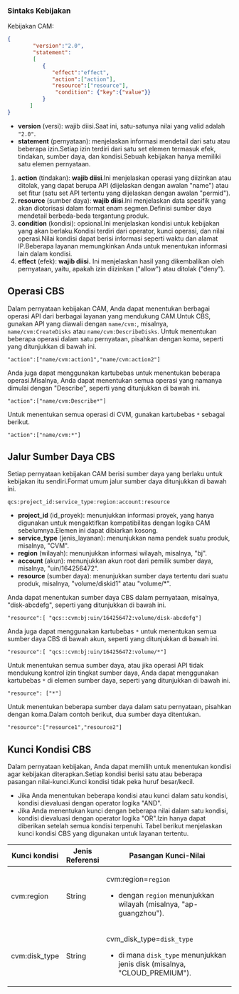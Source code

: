 
<span id = "celueyufa"></span>
### Sintaks Kebijakan
Kebijakan CAM:
```json
{	 
        "version":"2.0", 
        "statement": 
        [ 
           { 
              "effect":"effect", 
              "action":["action"], 
              "resource":["resource"], 
               "condition": {"key":{"value"}} 
           } 
       ] 
} 
```

- **version** (versi): wajib diisi.Saat ini, satu-satunya nilai yang valid adalah `"2.0"`.
- **statement** (pernyataan): menjelaskan informasi mendetail dari satu atau beberapa izin.Setiap izin terdiri dari satu set elemen termasuk efek, tindakan, sumber daya, dan kondisi.Sebuah kebijakan hanya memiliki satu elemen pernyataan.
1. **action** (tindakan): **wajib diisi**.Ini menjelaskan operasi yang diizinkan atau ditolak, yang dapat berupa API (dijelaskan dengan awalan "name") atau set fitur (satu set API tertentu yang dijelaskan dengan awalan "permid").
2. **resource** (sumber daya): **wajib diisi**.Ini menjelaskan data spesifik yang akan diotorisasi dalam format enam segmen.Definisi sumber daya mendetail berbeda-beda tergantung produk.
3. **condition** (kondisi): opsional.Ini menjelaskan kondisi untuk kebijakan yang akan berlaku.Kondisi terdiri dari operator, kunci operasi, dan nilai operasi.Nilai kondisi dapat berisi informasi seperti waktu dan alamat IP.Beberapa layanan memungkinkan Anda untuk menentukan informasi lain dalam kondisi.
4. **effect** (efek): **wajib diisi.** Ini menjelaskan hasil yang dikembalikan oleh pernyataan, yaitu, apakah izin diizinkan ("allow") atau ditolak ("deny").


## Operasi CBS[](id:caozuo)

Dalam pernyataan kebijakan CAM, Anda dapat menentukan berbagai operasi API dari berbagai layanan yang mendukung CAM.Untuk CBS, gunakan API yang diawali dengan `name/cvm:`, misalnya, `name/cvm:CreateDisks` atau `name/cvm:DescribeDisks`.
Untuk menentukan beberapa operasi dalam satu pernyataan, pisahkan dengan koma, seperti yang ditunjukkan di bawah ini.
```
"action":["name/cvm:action1","name/cvm:action2"]
```
Anda juga dapat menggunakan kartubebas untuk menentukan beberapa operasi.Misalnya, Anda dapat menentukan semua operasi yang namanya dimulai dengan "Describe", seperti yang ditunjukkan di bawah ini.
```
"action":["name/cvm:Describe*"]
```
Untuk menentukan semua operasi di CVM, gunakan kartubebas `*` sebagai berikut.
```
"action":["name/cvm:*"]
```


## Jalur Sumber Daya CBS[](id:ziyuanlujing)
Setiap pernyataan kebijakan CAM berisi sumber daya yang berlaku untuk kebijakan itu sendiri.Format umum jalur sumber daya ditunjukkan di bawah ini.
```
qcs:project_id:service_type:region:account:resource
```
- **project_id** (id_proyek): menunjukkan informasi proyek, yang hanya digunakan untuk mengaktifkan kompatibilitas dengan logika CAM sebelumnya.Elemen ini dapat dibiarkan kosong.
- **service_type** (jenis_layanan): menunjukkan nama pendek suatu produk, misalnya, "CVM".
- **region** (wilayah): menunjukkan informasi wilayah, misalnya, "bj".
- **account** (akun): menunjukkan akun root dari pemilik sumber daya, misalnya, "uin/164256472".
- **resource** (sumber daya): menunjukkan sumber daya tertentu dari suatu produk, misalnya, "volume/diskid1" atau "volume/*".

Anda dapat menentukan sumber daya CBS dalam pernyataan, misalnya, "disk-abcdefg", seperti yang ditunjukkan di bawah ini.
```
"resource":[ "qcs::cvm:bj:uin/164256472:volume/disk-abcdefg"]
```
Anda juga dapat menggunakan kartubebas `*` untuk menentukan semua sumber daya CBS di bawah akun, seperti yang ditunjukkan di bawah ini.
```
"resource":[ "qcs::cvm:bj:uin/164256472:volume/*"]
```

Untuk menentukan semua sumber daya, atau jika operasi API tidak mendukung kontrol izin tingkat sumber daya, Anda dapat menggunakan kartubebas `*` di elemen sumber daya, seperti yang ditunjukkan di bawah ini.
```
"resource": ["*"]
```
Untuk menentukan beberapa sumber daya dalam satu pernyataan, pisahkan dengan koma.Dalam contoh berikut, dua sumber daya ditentukan.
```
"resource":["resource1","resource2"]
```


## Kunci Kondisi CBS[](id:tiaojianmiyue)
Dalam pernyataan kebijakan, Anda dapat memilih untuk menentukan kondisi agar kebijakan diterapkan.Setiap kondisi berisi satu atau beberapa pasangan nilai-kunci.Kunci kondisi tidak peka huruf besar/kecil.

- Jika Anda menentukan beberapa kondisi atau kunci dalam satu kondisi, kondisi dievaluasi dengan operator logika "AND".
- Jika Anda menentukan kunci dengan beberapa nilai dalam satu kondisi, kondisi dievaluasi dengan operator logika "OR".Izin hanya dapat diberikan setelah semua kondisi terpenuhi.
Tabel berikut menjelaskan kunci kondisi CBS yang digunakan untuk layanan tertentu.
<table class="tableblock frame-all grid-all spread">
<colgroup>
<col style="width: 15%;">
<col style="width: 15%;">
<col style="width: 70%;">

</colgroup>
<thead>
<tr>
<th class="tableblock halign-left valign-top">Kunci kondisi</th>
<th class="tableblock halign-left valign-top">Jenis Referensi</th>
<th class="tableblock halign-left valign-top">Pasangan Kunci-Nilai</th>
</tr>
</thead>
<tbody>
<tr>
<td class="tableblock halign-left valign-top"><div><div class="paragraph">
<p>cvm:region</p>
</div></div></td>
<td class="tableblock halign-left valign-top"><div><div class="paragraph">
<p>String</p>
</div></div></td>
<td class="tableblock halign-left valign-top"><div><div class="paragraph">
<p>cvm:region=<code>region</code></p>
</div>
<div class="ulist">
<ul>
<li>
dengan <code>region</code> menunjukkan wilayah (misalnya, "ap-guangzhou").</p>
</li>
</ul>
</div></div></td>
</tr>
<tr>
<td class="tableblock halign-left valign-top"><div><div class="paragraph">
<p>cvm:disk_type</p>
</div></div></td>
<td class="tableblock halign-left valign-top"><div><div class="paragraph">
<p>String</p>
</div></div></td>
<td class="tableblock halign-left valign-top"><div><div class="paragraph">
<p>cvm_disk_type=<code>disk_type</code></p>
</div>
<div class="ulist">
<ul>
<li>
<p>di mana <code>disk_type</code> menunjukkan jenis disk (misalnya, "CLOUD_PREMIUM").</p>
</li>
</ul>
</div></div></td>
</tr>
</tbody>
</table>
